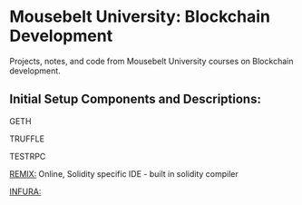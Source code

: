 # Mousebelt University: Blockchain Development
Projects, notes, and code from Mousebelt University courses on Blockchain development. 

## Initial Setup Components and Descriptions:

GETH

TRUFFLE

TESTRPC

[REMIX:](https://remix.ethereum.org/) Online, Solidity specific IDE - built in solidity compiler

[INFURA:](https://infura.io/) 
